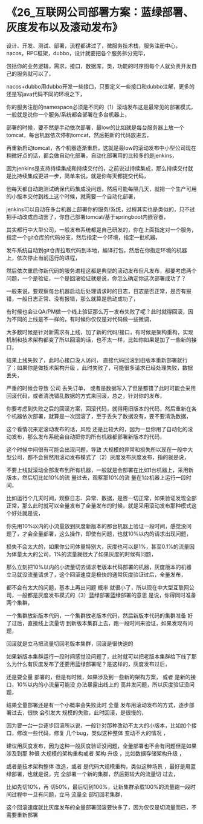 # 《26_互联网公司部署方案：蓝绿部署、灰度发布以及滚动发布》

设计、开发、测试、部署，流程都讲过了，微服务技术栈，服务注册中心，nacos，RPC框架，dubbo，设计就要把各个服务拆分完毕，

包括你的业务逻辑，需求，接口，数据库，类，功能的时序图每个人就负责开发自己的服务就可以了，

nacos+dubbo用dubbo开发一些接口，只要定义一些接口和dubbo注解，更多的还是写java代码不同的环境之下，

你的服务注册的namespace必须是不同的（1）滚动发布这是最常见的部署模式，一般就是说你一个服务/系统都会部署在多台机器上，

部署的时候，要不然是手动依次部署，最low的比如就是每台服务器上放一个tomcat，每台机器依次停机tomcat，然后把新的代码放进去，

再重新启动tomcat，各个机器逐渐重启，这就是最low的滚动发布中小型公司现在稍微好点的话，都会做自动化部署，自动化部署用的比较多的是jenkins，

因为jenkins是支持持续集成和持续交付的，之前说过持续集成，那么持续交付就是比持续集成更进一步，简单来说，就是你每天都提交代码，

他每天都自动跑测试确保代码集成没问题，然后可能每隔几天，就把一个生产可用的小版本交付到线上这个时候，就需要一个自动化部署，

jenkins可以自动在多台机器上部署你的服务/系统，过程其实也是类似的，只不过把手动改成自动罢了，你自己部署tomcat/基于springboot内嵌容器，

其实都行中大型公司，一般发布系统都是自己研发的，你在上面指定对一个服务，指定一个git仓库的代码分支，然后指定一个环境，指定一批机器，

发布系统自动到git仓库拉取代码到本地，编译打包，然后在你指定环境的机器上，依次停止当前运行的进程，

然后依次重启你新代码的服务进程这都是典型的滚动发布但凡发布，都要考虑两个问题，一个是验证，一个是回滚验证就是说，你怎么确定你这次部署成功了？

一般来说，要观察每台机器启动后处理请求时的日志，日志是否正常，是否有报错，一般日志正常、没有报错，那么就算是启动成功了，

有时候也会让QA/PM做一个线上验证那么万一发布失败了呢？此时就得回滚，因为不同的上线是不一样的，有时候你仅仅是对代码做一些微调，

大多数时候是针对新需求有上线，加了新的代码/接口，有时候是架构重构，实现机制和技术架构都变了所以回滚的话，也不太一样，比如你如果是加了一些新的接口，

结果上线失败了，此时心接口没人访问， 直接代码回滚到旧版本重新部署就行了；如果你是做技术架构升级 ，此时失败了，可能很多请求已经处理失败，数据丢失，

严重的时候会导致 公司 丢失订单， 或者是数据写入了但是都错了此时可能会采用回滚代码，或者清洗错乱数据的方式来回滚，总之，针对你的发布，

你要考虑到失败之后的回滚方案，回滚代码，就得用旧版本的代码，然后重新在各个机器依次部署，就算是一次回滚了，至于丢失了数据没有，要不要清洗数据，

这个看情况来定滚动发布的话，风险 还是比较大的，因为一旦你用了自动化的滚动发布，那么发布系统会自动把你的所有机器都部署新版本的代码，

这个时候中间很有可能会出现问题，导致 大规模的异常和损失所以现在一般中大型公司，都不会贸然用滚动发布模式了（2）灰度发布灰度发布，指的就是说，

不要上线就滚动全部发布到所有机器，一般就是会部署在比如1台机器上，采用新版本，然后切比如10%的流 量过去，观察那10%的流 量在1台机器上运行一段时间，

比如运行个几天时间，观察日志、异常、数据，是否一切正常，如果验证发现全部正常，那么此时就可以全量发布了全量发布的时候，就是采用滚动发布那种模式这个好处就是说，

你先用10%以内的小流量放到灰度新版本的那台机器上验证一段时间，感觉没问题了，才会全量部署，这么操作，即使有问题，也就10%以内的请求出现问题，

损失不会太大的，如果你公司体量特别大，灰度也可以是1%，甚至0.1%的流量因为体量太大的公司，1%的流量就很大了如果灰度的时候有问题，

那么立刻把10%以内的小流量切去请求老版本代码部署的机器，灰度版本的机器立马就没流量请求了，这个回滚速度是极快的通常灰度验证过后，全量发布，

都不会有太大的问题，基本上再出问题 概率 就很小了，所以现在中大型互联网公司，一般都是灰度发布模式的（3）蓝绿部署蓝绿部署的意思 是说，你得同时准备两个集群，

一个集群放新版本代码，一个集群放老版本代码，然后新版本代码的集群准备  好了过后，直接线上流量切 到新版本集群上去，跑一段时间来验证，如果发现有问题，

回滚就是立马把流量切回老版本集群，回滚是很快速的

如果新版本集群运行一段时间感觉没问题了，此时就可以把老版本集群给下线了那么为什么有灰度发布了还要用蓝绿部署呢？是这样的，灰度发布过后，

还是要全量 部署的，但是有时候，如果涉及到一些新的架构方案， 或者 是新的接口，10%以内的小流量可能没 办法暴露出线上的 高并发问题，所以灰度验证没问题，

结果全量部署还是有一个小概率会失败此时 全量 发布用滚动发布的方式，逐步部署过去，很快 会引发大 规模的失败，此时回滚，是很慢的，

因为要一台一台逐步回滚所以说，一般针对那种改动不太大的小版本，比如加个接口，修改一些代码，修复 几个bug，类似这种整体  变动不大的情况 ，

建议用灰度发布，因为这种一般灰度验证没问题，全量部署也不会有问题但是如果涉及到那  种很 大规模的架构重构或者 架构 升级 ，比如数据存储架构升级 ，

或者是技术架构整体 改造，或者 是代码大规模重构，类似这种场景  ，最好是用蓝绿部署，也就是说，完  全部署一个新的集群，然后把较大的流量切 过去，

比如先切10%，再 切50%，最后切到100%，让新集群承载100%的流量跑一段时间过程中一旦有问题，立马 流量全 部切回老集群，

这个回滚速度就比灰度发布的全量部署回滚要快多了，因为仅仅是切流量而已，不需要重新部署
